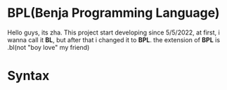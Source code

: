 # BPL(Benja Programming Language)

Hello guys, its zha.
This project start developing since 5/5/2022, at first, i wanna call it **BL**, but after that i changed it to **BPL**.
the extension of **BPL** is .bl(not "boy love" my friend)

# Syntax
